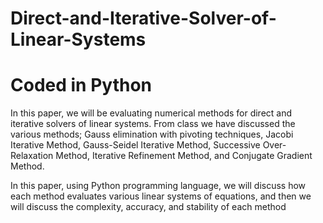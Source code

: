 # Direct-and-Iterative-Solver-of-Linear-Systems
# Coded in Python


In this paper, we will be evaluating numerical methods for direct and iterative solvers of linear systems. 
From class we have discussed the various methods; Gauss elimination with pivoting techniques, 
Jacobi Iterative Method, Gauss-Seidel Iterative Method, Successive Over-Relaxation Method, 
Iterative Refinement Method, and Conjugate Gradient Method. 

In this paper, using Python programming language, 
we will discuss how each method evaluates various linear systems of equations, 
and then we will discuss the complexity, accuracy, and stability of each method
